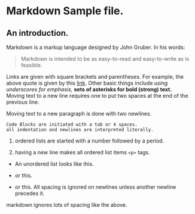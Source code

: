# Markdown Sample file.

## An introduction.

Markdown is a markup language designed by John Gruber. In his words: 

> Markdown is intended to be as easy-to-read and easy-to-write as is feasible.

Links are given with square brackets and parentheses. For example, the above quote is given by this [link](https://daringfireball.net/projects/markdown/syntax). Other basic things include _using underscores for emphasis,_ **sets of asterisks for bold (strong) text.**  
Moving text to a new line requires one to put two spaces at the end of the previous line. 

Moving text to a new paragraph is done with two newlines.

    Code Blocks are initiated with a tab or 4 spaces.
    all indentation and newlines are interpreted literally.

1. ordered lists are started with a number followed by a period.

2. having a new line makes all ordered list items `<p>` tags.

* An unordered list looks like this.


- or this.
  


+ or this.
    All spacing is ignored on newlines unless another newline precedes it.

markdown ignores lots of spacing like the above.